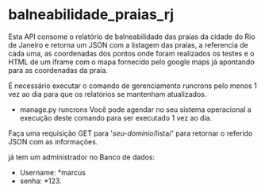 # balneabilidade_praias_rj

Esta API consome o relatório de balneabilidade das praias da cidade do Rio de Janeiro e retorna um JSON com a listagem das praias, a referencia de cada uma, as coordenadas dos pontos onde foram realizados os testes e o HTML de um iframe com o mapa fornecido pelo google maps já apontando para as coordenadas da praia.

É necessário executar o comando de gerenciamento runcrons pelo menos 1 vez ao dia para que os relatórios se mantenham atualizados.
- manage.py runcrons
Você pode agendar no seu sistema operacional a execução deste comando para ser executado 1 vez ao dia.

Faça uma requisição GET para '*seu-dominio*/lista/' para retornar o referido JSON com as informações. 

já tem um administrador no Banco de dados: 
 - Username: *marcus 
 - senha: *123. 
